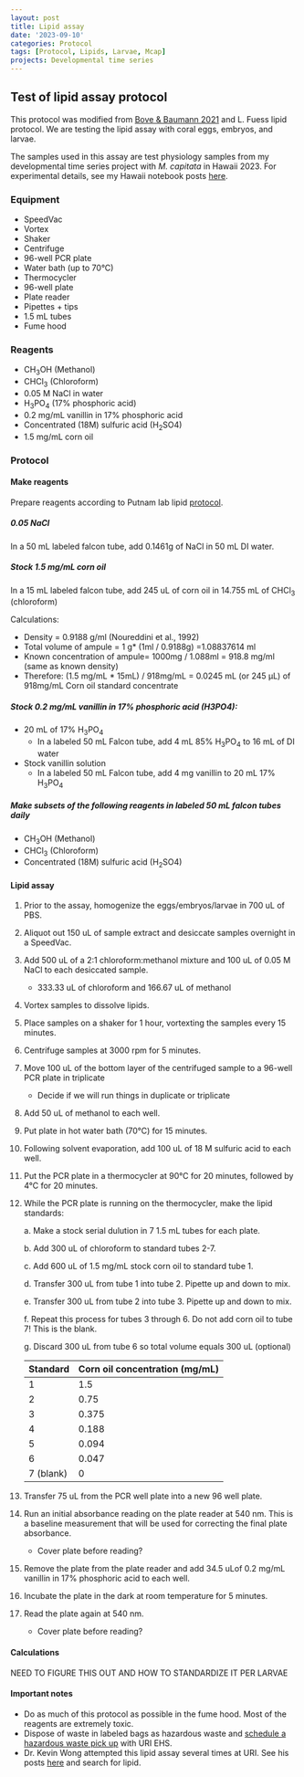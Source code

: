 ```yaml
---
layout: post
title: Lipid assay
date: '2023-09-10'
categories: Protocol
tags: [Protocol, Lipids, Larvae, Mcap]
projects: Developmental time series 
---
```


## Test of lipid assay protocol 

This protocol was modified from [Bove & Baumann 2021](https://www.protocols.io/view/coral-lipid-assay-for-96-well-plates-q26g789pqlwz/v1) and L. Fuess lipid protocol. We are testing the lipid assay with coral eggs, embryos, and larvae. 

The samples used in this assay are test physiology samples from my developmental time series project with *M. capitata* in Hawaii 2023. For experimental details, see my Hawaii notebook posts [here](https://github.com/JillAshey/JillAshey_Putnam_Lab_Notebook/blob/master/_posts/2023-06-15-Hawaii2023-DailyPosts.md). 

### Equipment 

- SpeedVac
- Vortex
- Shaker 
- Centrifuge
- 96-well PCR plate 
- Water bath (up to 70°C)
- Thermocycler 
- 96-well plate 
- Plate reader 
- Pipettes + tips 
- 1.5 mL tubes 
- Fume hood

### Reagents 

- CH<sub>3</sub>OH (Methanol)
- CHCl<sub>3</sub> (Chloroform)
- 0.05 M NaCl in water 
- H<sub>3</sub>PO<sub>4</sub> (17% phosphoric acid)
- 0.2 mg/mL vanillin in 17% phosphoric acid 
- Concentrated (18M) sulfuric acid (H<sub>2</sub>SO4)
- 1.5 mg/mL corn oil 

### Protocol 

#### Make reagents 

Prepare reagents according to Putnam lab lipid [protocol](https://github.com/Putnam-Lab/Lab_Management/blob/master/Lab_Resources/Physiology_Protocols/Lipids/Bove_Baumann_96well_Protocol/Coral_Lipid_Protocol.md). 

##### 0.05 NaCl 

In a 50 mL labeled falcon tube, add 0.1461g of NaCl in 50 mL DI water. 

##### Stock 1.5 mg/mL corn oil 

In a 15 mL labeled falcon tube, add 245 uL of corn oil in 14.755 mL of CHCl<sub>3</sub> (chloroform)

Calculations:

- Density = 0.9188 g/ml (Noureddini et al., 1992)
- Total volume of ampule = 1 g* (1ml / 0.9188g) =1.08837614 ml
- Known concentration of ampule= 1000mg / 1.088ml = 918.8 mg/ml (same as known density)
- Therefore: (1.5 mg/mL * 15mL) / 918mg/mL = 0.0245 mL (or 245 μL) of 918mg/mL Corn oil standard concentrate

##### Stock 0.2 mg/mL vanillin in 17% phosphoric acid (H3PO4):

- 20 mL of 17% H<sub>3</sub>PO<sub>4</sub>
	- In a labeled 50 mL Falcon tube, add 4 mL 85% H<sub>3</sub>PO<sub>4</sub> to 16 mL of DI water
- Stock vanillin solution
	- In a labeled 50 mL Falcon tube, add 4 mg vanillin to 20 mL 17% H<sub>3</sub>PO<sub>4</sub>

##### Make subsets of the following reagents in labeled 50 mL falcon tubes daily

- CH<sub>3</sub>OH (Methanol)
- CHCl<sub>3</sub> (Chloroform)
- Concentrated (18M) sulfuric acid (H<sub>2</sub>SO4)

#### Lipid assay 

1. Prior to the assay, homogenize the eggs/embryos/larvae in 700 uL of PBS. 
2. Aliquot out 150 uL of sample extract and desiccate samples overnight in a SpeedVac. 
3. Add 500 uL of a 2:1 chloroform:methanol mixture and 100 uL of 0.05 M NaCl to each desiccated sample.
	- 333.33 uL of chloroform and 166.67 uL of methanol 
4. Vortex samples to dissolve lipids. 
5. Place samples on a shaker for 1 hour, vortexting the samples every 15 minutes. 
6. Centrifuge samples at 3000 rpm for 5 minutes. 
7. Move 100 uL of the bottom layer of the centrifuged sample to a 96-well PCR plate in triplicate
	- Decide if we will run things in duplicate or triplicate 
8. Add 50 uL of methanol to each well. 
9. Put plate in hot water bath (70°C) for 15 minutes. 
10. Following solvent evaporation, add 100 uL of 18 M sulfuric acid to each well. 
11. Put the PCR plate in a thermocycler at 90°C for 20 minutes, followed by 4°C for 20 minutes.
12. While the PCR plate is running on the thermocycler, make the lipid standards: 

	a. Make a stock serial dulution in 7 1.5 mL tubes for each plate.
	
	b. Add 300 uL of chloroform to standard tubes 2-7.
	
	c. Add 600 uL of 1.5 mg/mL stock corn oil to standard tube 1. 
	
	d. Transfer 300 uL from tube 1 into tube 2. Pipette up and down to mix. 
	
	e. Transfer 300 uL from tube 2 into tube 3. Pipette up and down to mix. 
	
	f. Repeat this process for tubes 3 through 6. Do not add corn oil to tube 7! This is the blank. 
	
	g. Discard 300 uL from tube 6 so total volume equals 300 uL (optional)

	| Standard  | Corn oil concentration (mg/mL) |
	| --------- | ------------------------------ |
	| 1         | 1.5                            |
	| 2         | 0.75                           |
	| 3         | 0.375                          |
	| 4         | 0.188                          |
	| 5         | 0.094                          |
	| 6         | 0.047                          |
	| 7 (blank) | 0                              |

13. Transfer 75 uL from the PCR well plate into a new 96 well plate. 
14. Run an initial absorbance reading on the plate reader at 540 nm. This is a baseline measurement that will be used for correcting the final plate absorbance. 
	- Cover plate before reading?
15. Remove the plate from the plate reader and add 34.5 uLof 0.2 mg/mL vanillin in 17% phosphoric acid to each well. 
16. Incubate the plate in the dark at room temperature for 5 minutes. 
17. Read the plate again at 540 nm. 
	- Cover plate before reading?

#### Calculations

NEED TO FIGURE THIS OUT AND HOW TO STANDARDIZE IT PER LARVAE

#### Important notes 

- Do as much of this protocol as possible in the fume hood. Most of the reagents are extremely toxic. 
- Dispose of waste in labeled bags as hazardous waste and [schedule a hazardous waste pick up](https://web.uri.edu/ehs/online-pickup/) with URI EHS. 
- Dr. Kevin Wong attempted this lipid assay several times at URI. See his posts [here](https://kevinhwong1.github.io/KevinHWong_Notebook/) and search for lipid.
